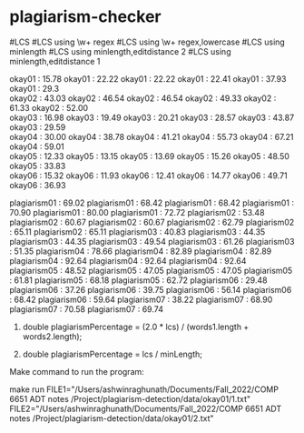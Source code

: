 # plagiarism-checker

#LCS                        #LCS using \\w+ regex       #LCS using \\w+ regex,lowercase   #LCS using minlength        #LCS using minlength,editdistance 2   #LCS using minlength,editdistance 1

okay01 : 15.78              okay01 : 22.22              okay01 : 22.22                     okay01 : 22.41             okay01 : 37.93                        okay01 : 29.3   
okay02 : 43.03              okay02 : 46.54              okay02 : 46.54                     okay02 : 49.33             okay02 : 61.33                        okay02 : 52.00            
okay03 : 16.98              okay03 : 19.49              okay03 : 20.21                     okay03 : 28.57             okay03 : 43.87                        okay03 : 29.59         
okay04 : 30.00              okay04 : 38.78              okay04 : 41.21                     okay04 : 55.73             okay04 : 67.21                        okay04 : 59.01             
okay05 : 12.33              okay05 : 13.15              okay05 : 13.69                     okay05 : 15.26             okay05 : 48.50                        okay05 : 33.83     
okay06 : 15.32              okay06 : 11.93              okay06 : 12.41                     okay06 : 14.77             okay06 : 49.71                        okay06 : 36.93

plagiarism01 : 69.02        plagiarism01 : 68.42        plagiarism01 : 68.42               plagiarism01 : 70.90       plagiarism01 : 80.00                  plagiarism01 : 72.72
plagiarism02 : 53.48        plagiarism02 : 60.67        plagiarism02 : 60.67               plagiarism02 : 62.79       plagiarism02 : 65.11                  plagiarism02 : 65.11
plagiarism03 : 40.83        plagiarism03 : 44.35        plagiarism03 : 44.35               plagiarism03 : 49.54       plagiarism03 : 61.26                  plagiarism03 : 51.35
plagiarism04 : 78.66        plagiarism04 : 82.89        plagiarism04 : 82.89               plagiarism04 : 92.64       plagiarism04 : 92.64                  plagiarism04 : 92.64
plagiarism05 : 48.52        plagiarism05 : 47.05        plagiarism05 : 47.05               plagiarism05 : 61.81       plagiarism05 : 68.18                  plagiarism05 : 62.72
plagiarism06 : 29.48        plagiarism06 : 37.26        plagiarism06 : 39.75               plagiarism06 : 56.14       plagiarism06 : 68.42                  plagiarism06 : 59.64
                                                        plagiarism07 : 38.22               plagiarism07 : 68.90       plagiarism07 : 70.58                  plagiarism07 : 69.74


1) double plagiarismPercentage = (2.0 * lcs) / (words1.length + words2.length);

2) double plagiarismPercentage = lcs / minLength;















Make command to run the program:

make run FILE1="/Users/ashwinraghunath/Documents/Fall_2022/COMP 6651 ADT notes /Project/plagiarism-detection/data/okay01/1.txt" FILE2="/Users/ashwinraghunath/Documents/Fall_2022/COMP 6651 ADT notes /Project/plagiarism-detection/data/okay01/2.txt"


